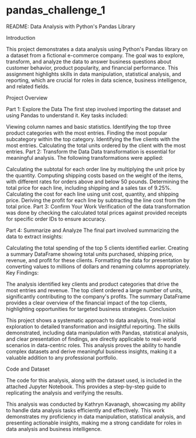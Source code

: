 # pandas_challenge_1
README: Data Analysis with Python's Pandas Library

Introduction

This project demonstrates a data analysis using Python's Pandas library on a dataset from a fictional e-commerce company. The goal was to explore, transform, and analyze the data to answer business questions about customer behavior, product popularity, and financial performance. This assignment highlights skills in data manipulation, statistical analysis, and reporting, which are crucial for roles in data science, business intelligence, and related fields.

Project Overview

Part 1: Explore the Data
The first step involved importing the dataset and using Pandas to understand it. Key tasks included:

Viewing column names and basic statistics.
Identifying the top three product categories with the most entries.
Finding the most popular subcategory within the top category.
Identifying the five clients with the most entries.
Calculating the total units ordered by the client with the most entries.
Part 2: Transform the Data
Data transformation is essential for meaningful analysis. The following transformations were applied:

Calculating the subtotal for each order line by multiplying the unit price by the quantity.
Computing shipping costs based on the weight of the items, with different rates for orders above and below 50 pounds.
Determining the total price for each line, including shipping and a sales tax of 9.25%.
Calculating the cost for each line using unit cost, quantity, and shipping price.
Deriving the profit for each line by subtracting the line cost from the total price.
Part 3: Confirm Your Work
Verification of the data transformation was done by checking the calculated total prices against provided receipts for specific order IDs to ensure accuracy.

Part 4: Summarize and Analyze
The final part involved summarizing the data to extract insights:

Calculating the total spending of the top 5 clients identified earlier.
Creating a summary DataFrame showing total units purchased, shipping price, revenue, and profit for these clients.
Formatting the data for presentation by converting values to millions of dollars and renaming columns appropriately.
Key Findings:

The analysis identified key clients and product categories that drive the most entries and revenue.
The top client ordered a large number of units, significantly contributing to the company's profits.
The summary DataFrame provides a clear overview of the financial impact of the top clients, highlighting opportunities for targeted business strategies.
Conclusion

This project shows a systematic approach to data analysis, from initial exploration to detailed transformation and insightful reporting. The skills demonstrated, including data manipulation with Pandas, statistical analysis, and clear presentation of findings, are directly applicable to real-world scenarios in data-centric roles. This analysis proves the ability to handle complex datasets and derive meaningful business insights, making it a valuable addition to any professional portfolio.

Code and Dataset

The code for this analysis, along with the dataset used, is included in the attached Jupyter Notebook. This provides a step-by-step guide to replicating the analysis and verifying the results.

This analysis was conducted by Kathryn Kavanagh, showcasing my ability to handle data analysis tasks efficiently and effectively. This work demonstrates my proficiency in data manipulation, statistical analysis, and presenting actionable insights, making me a strong candidate for roles in data analysis and business intelligence.






